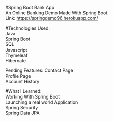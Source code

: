 #Spring Boot Bank App\
An Online Banking Demo Made With Spring Boot.\
Link: https://springdemo96.herokuapp.com/

#Technologies Used:\
Java\
Spring Boot\
SQL\
Javascript\
Thymeleaf\
Hibernate

Pending Features:
Contact Page\
Profile Page\
Account History

#What I Learned:\
Working With Spring Boot\
Launching a real world Application\
Spring Security\
Spring Data JPA
